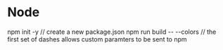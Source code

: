 # Node 
npm init -y // create a new package.json
npm run build -- --colors // the first set of dashes allows custom paramters to be sent to npm 
